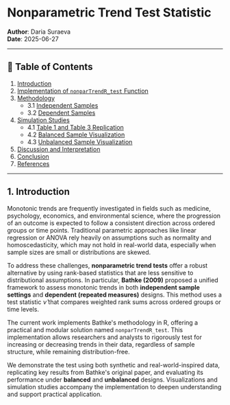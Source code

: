 # Nonparametric Trend Test Statistic

**Author**: Daria Suraeva  
**Date**: 2025-06-27

---

## 📑 Table of Contents

1. [Introduction](#1-introduction)  
2. [Implementation of `nonparTrendR_test` Function](function.md)  
3. [Methodology](methodology.md)  
    - 3.1 [Independent Samples](methodology.md#independent-samples)  
    - 3.2 [Dependent Samples](methodology.md#dependent-samples)  
4. [Simulation Studies](simulation.md)  
    - 4.1 [Table 1 and Table 3 Replication](simulation.md#table-1-and-table-3-replication)  
    - 4.2 [Balanced Sample Visualization](simulation.md#balanced-sample-visualization)  
    - 4.3 [Unbalanced Sample Visualization](simulation.md#unbalanced-sample-visualization)  
5. [Discussion and Interpretation](discussion.md)  
6. [Conclusion](conclusion.md)  
7. [References](references.md)

---

## 1. Introduction

Monotonic trends are frequently investigated in fields such as medicine, psychology, economics, and environmental science, where the progression of an outcome is expected to follow a consistent direction across ordered groups or time points. Traditional parametric approaches like linear regression or ANOVA rely heavily on assumptions such as normality and homoscedasticity, which may not hold in real-world data, especially when sample sizes are small or distributions are skewed.

To address these challenges, **nonparametric trend tests** offer a robust alternative by using rank-based statistics that are less sensitive to distributional assumptions. In particular, **Bathke (2009)** proposed a unified framework to assess monotonic trends in both **independent sample settings** and **dependent (repeated measures)** designs. This method uses a test statistic $\hat{\nu}$ that compares weighted rank sums across ordered groups or time levels.

The current work implements Bathke's methodology in R, offering a practical and modular solution named `nonparTrendR_test`. This implementation allows researchers and analysts to rigorously test for increasing or decreasing trends in their data, regardless of sample structure, while remaining distribution-free.

We demonstrate the test using both synthetic and real-world-inspired data, replicating key results from Bathke's original paper, and evaluating its performance under **balanced** and **unbalanced** designs. Visualizations and simulation studies accompany the implementation to deepen understanding and support practical application.

